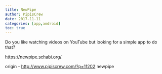 ```yaml
---
title: NewPipe
author: PipisCrew
date: 2017-11-11
categories: [app,android]
toc: true
---
```


Do you like watching videos on YouTube but looking for a simple app to do that?

https://newpipe.schabi.org/

origin - http://www.pipiscrew.com/?p=11202 newpipe